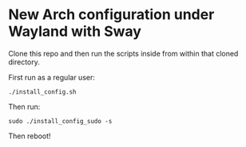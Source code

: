 # New Arch configuration under Wayland with Sway

Clone this repo and then run the scripts inside from within that cloned directory.

First run as a regular user:
```
./install_config.sh
```

Then run:
```
sudo ./install_config_sudo -s
```

Then reboot!